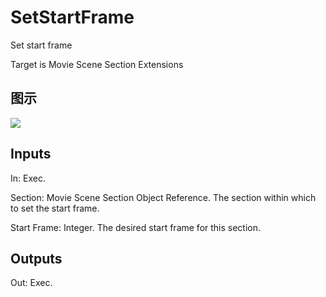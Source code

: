 # SetStartFrame

Set start frame

Target is Movie Scene Section Extensions

## 图示

![]($-20221218-20533734.png)

## Inputs

In: Exec.

Section: Movie Scene Section Object Reference. The section within which to set the start frame.

Start Frame: Integer. The desired start frame for this section.  

## Outputs

Out: Exec.

